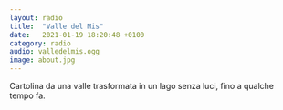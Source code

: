 ```yaml
---
layout: radio
title:  "Valle del Mis"
date:   2021-01-19 18:20:48 +0100
category: radio
audio: valledelmis.ogg
image: about.jpg
---
```


Cartolina da una valle trasformata in un lago senza luci, fino a qualche tempo fa. 
